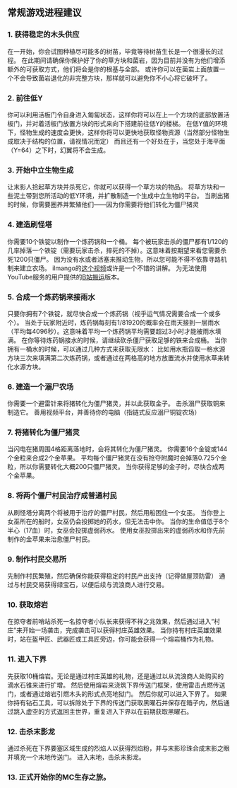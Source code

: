 ## 常规游戏进程建议

### 1. 获得稳定的木头供应

在一开始，你会试图种植尽可能多的树苗，毕竟等待树苗生长是一个很漫长的过程。
在此期间请确保你保护好了你的草方块和菌岩，因为目前并没有为他们增添额外的可获取方式，他们将会是你的根基与全部。
或许你可以在菌岩上面放置一个不会导致菌岩退化的非完整方块，那样就可以避免你不小心将它破坏了。

### 2. 前往低Y

你可以利用活板门令自身进入匍匐状态，这样你将可以在上一个方块的底部放置活板门，并对着活板门放置方块的形式来向下搭建前往低Y的楼梯。
在低Y值的环境下，怪物生成的速度会更快，这样你将可以更快地获取怪物资源（当然部分怪物生成取决于结构的位置，请视情况而定）
而且还有一个好处在于，当您处于海平面（Y=64）之下时，幻翼将不会生成。

### 3. 开始中立生物生成

让末影人拾起草方块并杀死它，你就可以获得一个草方块的物品。
将草方块和一些泥土带到您所活动的低Y环境，并扩散制造一个生成中立生物的平台。
当刷出猪的时候，你需要圈养并繁殖他们——因为你需要将他们转化为僵尸猪灵

### 4. 建造刷怪塔

你需要10个铁锭以制作一个炼药锅和一个桶。
每个被玩家击杀的僵尸都有1/120的几率掉落一个铁锭（需要玩家击杀，摔死的不掉）。这意味着按期望来看您需要杀死1200只僵尸。
因为没有水或者活塞来推动生物，所以您可能不得不依靠寻路机制来建立农场。
ilmango的[这个视频](https://www.youtube.com/watch?v=gibE51sgutg)或许是一个不错的讲解。
为无法使用YouTube服务的用户提供的[B站搬运](https://www.bilibili.com/video/BV1r4411Y7F9)版本。

### 5. 合成一个炼药锅来接雨水

只要你拥有7个铁锭，就尽快合成一个炼药锅（视乎运气情况需要合成一个或多个）。
当处于玩家附近时，炼药锅每刻有1/81920的概率会在雨天接到一层雨水（平均每4096秒）。这意味着平均一个炼药锅平均需要超过3小时才能被雨水填满。
在你等待炼药锅接水的时候，请继续砍杀僵尸获取足够的铁来合成桶。
当你拥有一桶水的时候，可以通过几种方式来获取无限水：
比如用水瓶舀取一格水源方块三次来填满第二次炼药锅，或者通过在两格高的地方放置流水并使用水草来转化水源方块。

### 6. 建造一个溺尸农场

你需要一个避雷针来将猪转化为僵尸猪灵，并以此获取金子。
击杀溺尸获取铜来制造它。
善用视频平台，并善待你的电脑（指链式反应溺尸铜锭农场）

### 7. 将猪转化为僵尸猪灵

当闪电在猪周围4格距离落地时，会将其转化为僵尸猪灵。
你需要16个金锭或144个金粒来合成2个金苹果。
平均每个僵尸猪灵在没有抢夺附魔时会掉落0.725个金粒，所以你需要转化大概200只僵尸猪灵。
当你获得足够的金子时，尽快合成两个金苹果。

### 8. 将两个僵尸村民治疗成普通村民

从刷怪塔分离两个将被用于治疗的僵尸村民，然后用船困住一个女巫。
当你登上女巫所在的船时，女巫仍会投掷她的药水，但无法击中你。
当你的生命值低于8个半心（17血）时，女巫会投掷虚弱药水。
使用女巫投掷出来的虚弱药水和你先前制作的金苹果来治愈僵尸村民。

### 9. 制作村民交易所

先制作村民繁殖，然后确保你能获得稳定的村民产出支持（记得做屋顶防雷）
通过与村民交易获得绿宝石，以便后续与流浪商人进行交易。

### 10. 获取熔岩

在掠夺者前哨站杀死一名掠夺者小队长来获得不祥之兆效果，然后通过进入“村庄”来开始一场袭击，完成袭击可以获得村庄英雄效果。
当你持有村庄英雄效果时，站在盔甲匠、武器匠或工具匠旁边，你可能会获得一个熔岩桶作为礼物。

### 11. 进入下界

先获取10桶熔岩。无论是通过村庄英雄的礼物，还是通过以从流浪商人处购买的滴水石锥来进行扩增。
然后使用熔岩来浇筑下界传送门框架，使用雷击点燃传送门，或者通过熔岩引燃木头的形式点亮地狱门。
然后你就可以进入下界了。
如果你持有钻石工具，可以拆除处于下界的传送门获取黑曜石并保存在箱子内，然后通过跳入虚空的方式返回主世界，重复进入下界以在前期获取黑曜石。

### 12. 击杀末影龙

通过杀死在下界要塞区域生成的烈焰人以获得烈焰粉，并与末影珍珠合成末影之眼并填充一个末地传送门。
进入末地，击杀末影龙。

### 13. 正式开始你的MC生存之旅。
